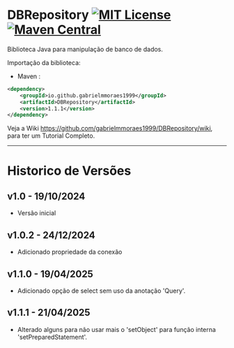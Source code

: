 # DBRepository [![MIT License](https://img.shields.io/github/license/gabrielmmoraes1999/DBRepository.svg) ](https://github.com/gabrielmmoraes1999/DBRepository/blob/main/LICENSE) [![Maven Central](https://img.shields.io/maven-central/v/io.github.gabrielmmoraes1999/DBRepository.svg?label=Maven%20Central)](https://central.sonatype.com/artifact/io.github.gabrielmmoraes1999/DBRepository)
Biblioteca Java para manipulação de banco de dados.

Importação da biblioteca:
- Maven :
```xml
<dependency>
    <groupId>io.github.gabrielmmoraes1999</groupId>
    <artifactId>DBRepository</artifactId>
    <version>1.1.1</version>
</dependency>
```

Veja a Wiki https://github.com/gabrielmmoraes1999/DBRepository/wiki, para ter um Tutorial Completo.

________________________________________________________________________________________________

# Historico de Versões
## v1.0 - 19/10/2024
- Versão inicial

## v1.0.2 - 24/12/2024
- Adicionado propriedade da conexão

## v1.1.0 - 19/04/2025
- Adicionado opção de select sem uso da anotação 'Query'.

## v1.1.1 - 21/04/2025
- Alterado alguns para não usar mais o 'setObject' para função interna 'setPreparedStatement'.